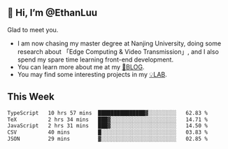 ## 👋 Hi, I’m @EthanLuu

Glad to meet you.

- I am now chasing my master degree at Nanjing University, doing some research about 「Edge Computing & Video Transmission」, and I also spend my spare time learning front-end development.
- You can learn more about me at my [📝BLOG](https://blog.ethanloo.cn).
- You may find some interesting projects in my [💡LAB](https://lab.ethanloo.cn).

## This Week
<!--START_SECTION:waka-->

```txt
TypeScript   10 hrs 57 mins  ███████████████▓░░░░░░░░░   62.83 %
TeX          2 hrs 34 mins   ███▓░░░░░░░░░░░░░░░░░░░░░   14.71 %
JavaScript   2 hrs 31 mins   ███▓░░░░░░░░░░░░░░░░░░░░░   14.50 %
CSV          40 mins         █░░░░░░░░░░░░░░░░░░░░░░░░   03.83 %
JSON         29 mins         ▓░░░░░░░░░░░░░░░░░░░░░░░░   02.85 %
```

<!--END_SECTION:waka-->
